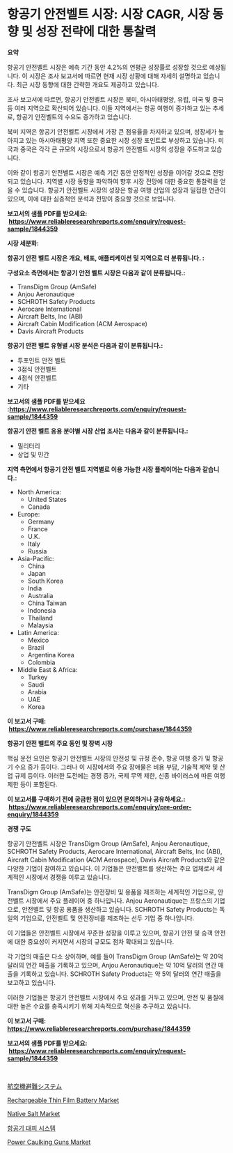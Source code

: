 <p><h1>항공기 안전벨트 시장: 시장 CAGR, 시장 동향 및 성장 전략에 대한 통찰력</h1></p><p><strong>요약</strong></p>
<p><p>항공기 안전벨트 시장은 예측 기간 동안 4.2%의 연평균 성장률로 성장할 것으로 예상됩니다. 이 시장은 조사 보고서에 따르면 현재 시장 상황에 대해 자세히 설명하고 있습니다. 최근 시장 동향에 대한 간략한 개요도 제공하고 있습니다.</p><p>조사 보고서에 따르면, 항공기 안전벨트 시장은 북미, 아시아태평양, 유럽, 미국 및 중국 등 여러 지역으로 확산되어 있습니다. 이들 지역에서는 항공 여행이 증가하고 있는 추세로, 항공기 안전벨트의 수요도 증가하고 있습니다.</p><p>북미 지역은 항공기 안전벨트 시장에서 가장 큰 점유율을 차지하고 있으며, 성장세가 높아지고 있는 아시아태평양 지역 또한 중요한 시장 성장 포인트로 부상하고 있습니다. 미국과 중국은 각각 큰 규모의 시장으로서 항공기 안전벨트 시장의 성장을 주도하고 있습니다.</p><p>이와 같이 항공기 안전벨트 시장은 예측 기간 동안 안정적인 성장을 이어갈 것으로 전망되고 있습니다. 지역별 시장 동향을 파악하여 향후 시장 전망에 대한 중요한 통찰력을 얻을 수 있습니다. 항공기 안전벨트 시장의 성장은 항공 여행 산업의 성장과 밀접한 연관이 있으며, 이에 대한 심층적인 분석과 전망이 중요할 것으로 보입니다.</p></p>
<p><strong>보고서의 샘플 PDF를 받으세요: &nbsp;<a href="https://www.reliableresearchreports.com/enquiry/request-sample/1844359">https://www.reliableresearchreports.com/enquiry/request-sample/1844359</a></strong></p>
<p><strong>시장 세분화:</strong></p>
<p><strong> 항공기 안전 벨트 시장은 개요, 배포, 애플리케이션 및 지역으로 더 분류됩니다. :</strong></p>
<p><strong>구성요소 측면에서는 항공기 안전 벨트 시장은 다음과 같이 분류됩니다.:</strong></p>
<p><ul><li>TransDigm Group (AmSafe)</li><li>Anjou Aeronautique</li><li>SCHROTH Safety Products</li><li>Aerocare International</li><li>Aircraft Belts, Inc (ABI)</li><li>Aircraft Cabin Modification (ACM Aerospace)</li><li>Davis Aircraft Products</li></ul></p>
<p><strong> 항공기 안전 벨트 유형별 시장 분석은 다음과 같이 분류됩니다.:</strong></p>
<p><ul><li>투포인트 안전 벨트</li><li>3점식 안전벨트</li><li>4점식 안전벨트</li><li>기타</li></ul></p>
<p><strong>보고서의 샘플 PDF를 받으세요 :<a href="https://www.reliableresearchreports.com/enquiry/request-sample/1844359">https://www.reliableresearchreports.com/enquiry/request-sample/1844359</a></strong></p>
<p><strong> 항공기 안전 벨트 응용 분야별 시장 산업 조사는 다음과 같이 분류됩니다.:</strong></p>
<p><ul><li>밀리터리</li><li>상업 및 민간</li></ul></p>
<p><strong>지역 측면에서 항공기 안전 벨트 지역별로 이용 가능한 시장 플레이어는 다음과 같습니다.:</strong></p>
<p><ul>
    <li>
        North America:
        <ul>
            <li>United States</li>
            <li>Canada</li>
        </ul>
    </li>
    <li>
        Europe:
        <ul>
            <li>Germany</li>
            <li>France</li>
            <li>U.K.</li>
            <li>Italy</li>
            <li>Russia</li>
        </ul>
    </li>
    <li>
        Asia-Pacific:
        <ul>
            <li>China</li>
            <li>Japan</li>
            <li>South Korea</li>
            <li>India</li>
            <li>Australia</li>
            <li>China Taiwan</li>
            <li>Indonesia</li>
            <li>Thailand</li>
            <li>Malaysia</li>
        </ul>
    </li>
    <li>
        Latin America:
        <ul>
            <li>Mexico</li>
            <li>Brazil</li>
            <li>Argentina Korea</li>
            <li>Colombia</li>
        </ul>
    </li>
    <li>
        Middle East & Africa:
        <ul>
            <li>Turkey</li>
            <li>Saudi</li>
            <li>Arabia</li>
            <li>UAE</li>
            <li>Korea</li>
        </ul>
    </li>
    </ul></p>
<p><strong>이 보고서 구매: &nbsp;<a href="https://www.reliableresearchreports.com/purchase/1844359">https://www.reliableresearchreports.com/purchase/1844359</a></strong></p>
<p><strong>항공기 안전 벨트의 주요 동인 및 장벽 시장</strong></p>
<p><p>핵심 운전 요인은 항공기 안전벨트 시장의 안전성 및 규정 준수, 항공 여행 증가 및 항공기 수요 증가 등이다. 그러나 이 시장에서의 주요 장애물은 비용 부담, 기술적 제약 및 산업 규제 등이다. 이러한 도전에는 경쟁 증가, 국제 무역 제한, 신종 바이러스에 따른 여행 제한 등이 포함된다.</p></p>
<p><strong>이 보고서를 구매하기 전에 궁금한 점이 있으면 문의하거나 공유하세요.: &nbsp;<a href="https://www.reliableresearchreports.com/enquiry/pre-order-enquiry/1844359">https://www.reliableresearchreports.com/enquiry/pre-order-enquiry/1844359</a></strong></p>
<p><strong>경쟁 구도</strong></p>
<p><p>항공기 안전벨트 시장은 TransDigm Group (AmSafe), Anjou Aeronautique, SCHROTH Safety Products, Aerocare International, Aircraft Belts, Inc (ABI), Aircraft Cabin Modification (ACM Aerospace), Davis Aircraft Products와 같은 다양한 기업이 참여하고 있습니다. 이 기업들은 안전벨트를 생산하는 주요 업체로서 세계적인 시장에서 경쟁을 이루고 있습니다.</p><p>TransDigm Group (AmSafe)는 안전장비 및 용품을 제조하는 세계적인 기업으로, 안전벨트 시장에서 주요 플레이어 중 하나입니다. Anjou Aeronautique는 프랑스의 기업으로, 안전벨트 및 항공 용품을 생산하고 있습니다. SCHROTH Safety Products는 독일의 기업으로, 안전벨트 및 안전장비를 제조하는 선두 기업 중 하나입니다.</p><p>이 기업들은 안전벨트 시장에서 꾸준한 성장을 이루고 있으며, 항공기 안전 및 승객 안전에 대한 중요성이 커지면서 시장의 규모도 점차 확대되고 있습니다.</p><p>각 기업의 매출은 다소 상이하며, 예를 들어 TransDigm Group (AmSafe)는 약 20억 달러의 연간 매출을 기록하고 있으며, Anjou Aeronautique는 약 10억 달러의 연간 매출을 기록하고 있습니다. SCHROTH Safety Products는 약 5억 달러의 연간 매출을 보고하고 있습니다.</p><p>이러한 기업들은 항공기 안전벨트 시장에서 주요 성과를 거두고 있으며, 안전 및 품질에 대한 높은 수요를 충족시키기 위해 지속적으로 혁신을 추구하고 있습니다.</p></p>
<p><strong>이 보고서 구매: &nbsp; <a href="https://www.reliableresearchreports.com/purchase/1844359">https://www.reliableresearchreports.com/purchase/1844359</a></strong></p>
<p><strong>보고서의 샘플 PDF를 받으세요: &nbsp;<a href="https://www.reliableresearchreports.com/enquiry/request-sample/1844359">https://www.reliableresearchreports.com/enquiry/request-sample/1844359</a></strong><strong></strong></p>
<p>&nbsp;</p>
<p><p><a href="https://github.com/adcxff01450218/Market-Research-Report-List-1/blob/main/3400698185582.md">航空機避難システム</a></p><p><a href="https://gamy-alyssum-396.notion.site/Rechargeable-Thin-Film-Battery-Market-Size-Focuses-on-Market-Dynamics-In-Depth-Analysis-and-Future--9e35cdc2745c4b2fb147bb03f164419a">Rechargeable Thin Film Battery Market</a></p><p><a href="https://view.publitas.com/reportprime-1/native-salt-market-size-global-industry-overview-market-segmentation-and-forecast-2024-to-2031/">Native Salt Market</a></p><p><a href="https://github.com/vsn7qpua81q/Market-Research-Report-List-1/blob/main/3790330185577.md">항공기 대피 시스템</a></p><p><a href="https://issuu.com/reportprime-2/docs/power-caulking-guns-market-size-2030.pptx">Power Caulking Guns Market</a></p></p>